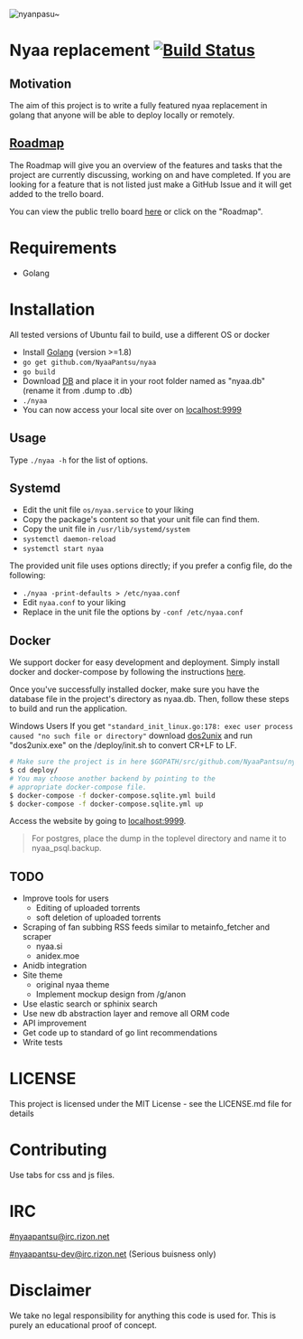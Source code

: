 ![nyanpasu~](https://my.mixtape.moe/aglaxe.png)

# Nyaa replacement [![Build Status](https://travis-ci.org/NyaaPantsu/nyaa.svg?branch=master)](https://travis-ci.org/NyaaPantsu/nyaa)

## Motivation
The aim of this project is to write a fully featured nyaa replacement in golang
that anyone will be able to deploy locally or remotely.

## [Roadmap](https://trello.com/b/gMJBwoRq/nyaa-pantsu-cat-roadmap)
The Roadmap will give you an overview of the features and tasks that the project are currently discussing, working on and have completed.
If you are looking for a feature that is not listed just make a GitHub Issue and it will get added to the trello board.

You can view the public trello board [here](https://trello.com/b/gMJBwoRq/nyaa-pantsu-cat-roadmap) or click on the "Roadmap".

# Requirements
* Golang

# Installation
All tested versions of Ubuntu fail to build, use a different OS or docker
* Install [Golang](https://golang.org/doc/install) (version >=1.8)
* `go get github.com/NyaaPantsu/nyaa`
* `go build`
* Download [DB](https://kitsunemimi.pw/tmp/nyaa.dump.zip) and place it in your root folder named as "nyaa.db" (rename it from .dump to .db)
* `./nyaa`
* You can now access your local site over on [localhost:9999](http://localhost:9999)

## Usage

Type `./nyaa -h` for the list of options.

## Systemd

* Edit the unit file `os/nyaa.service` to your liking
* Copy the package's content so that your unit file can find them.
* Copy the unit file in `/usr/lib/systemd/system`
* `systemctl daemon-reload`
* `systemctl start nyaa`

The provided unit file uses options directly; if you prefer a config file, do the following:

* `./nyaa -print-defaults > /etc/nyaa.conf`
* Edit `nyaa.conf` to your liking
* Replace in the unit file the options by `-conf /etc/nyaa.conf`


## Docker

We support docker for easy development and deployment. Simply install docker and
docker-compose by following the instructions [here](https://docs.docker.com/engine/installation/linux/ubuntu/#install-using-the-repository).

Once you've successfully installed docker, make sure you have the database file
in the project's directory as nyaa.db. Then, follow these steps to build and run
the application.

Windows Users If you get `"standard_init_linux.go:178: exec user process caused "no such file or directory"`
download [dos2unix](https://sourceforge.net/projects/dos2unix/files/latest/download) and run "dos2unix.exe"
on the /deploy/init.sh to convert CR+LF to LF.

```sh
# Make sure the project is in here $GOPATH/src/github.com/NyaaPantsu/nyaa
$ cd deploy/
# You may choose another backend by pointing to the
# appropriate docker-compose file.
$ docker-compose -f docker-compose.sqlite.yml build
$ docker-compose -f docker-compose.sqlite.yml up
```

Access the website by going to [localhost:9999](http://localhost:9999).

> For postgres, place the dump in the toplevel directory and name it to
> nyaa_psql.backup.

## TODO
* Improve tools for users
  * Editing of uploaded torrents
  * soft deletion of uploaded torrents
* Scraping of fan subbing RSS feeds similar to metainfo_fetcher and scraper
  * nyaa.si
  * anidex.moe
* Anidb integration
* Site theme
  * original nyaa theme
  * Implement mockup design from /g/anon
* Use elastic search or sphinix search
* Use new db abstraction layer and remove all ORM code
* API improvement
* Get code up to standard of go lint recommendations
* Write tests


# LICENSE
This project is licensed under the MIT License - see the LICENSE.md file for details

# Contributing
 Use tabs for css and js files.

# IRC
[#nyaapantsu@irc.rizon.net](#)

[#nyaapantsu-dev@irc.rizon.net](#) (Serious buisness only)

# Disclaimer
We take no legal responsibility for anything this code is used for. This is purely an educational proof of concept.
